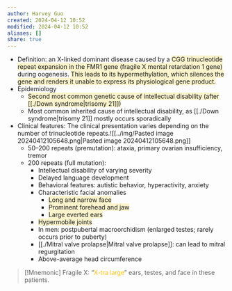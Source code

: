 ```yaml
---
author: Harvey Guo
created: 2024-04-12 10:52
modified: 2024-04-12 10:52
aliases: []
share: true
---
```

- Definition: an X-linked dominant disease caused by a <span style="background:rgba(240, 200, 0, 0.2)">CGG trinucleotide repeat expansion in the FMR1 gene (fragile X mental retardation 1 gene)</span> during oogenesis. <span style="background:rgba(240, 200, 0, 0.2)">This leads to its hypermethylation, which silences the gene and renders it unable to express its physiological gene product.</span> 
- Epidemiology
	- <span style="background:rgba(240, 200, 0, 0.2)">Second most common genetic cause of intellectual disability (after [[./Down syndrome|trisomy 21]])</span>
	- Most common inherited cause of intellectual disability, as [[./Down syndrome|trisomy 21]] mostly occurs sporadically
- Clinical features: The clinical presentation varies depending on the number of trinucleotide repeats.![[../img/Pasted image 20240412105648.png|Pasted image 20240412105648.png]]
	- 50–200 repeats (premutation): ataxia, primary ovarian insufficiency, tremor
	- 200 repeats (full mutation):
		- Intellectual disability of varying severity
		- Delayed language development
		- Behavioral features: autistic behavior, hyperactivity, anxiety
		- Characteristic facial anomalies 
			- <span style="background:rgba(240, 200, 0, 0.2)">Long and narrow face</span>
			- <span style="background:rgba(240, 200, 0, 0.2)">Prominent forehead and jaw</span>
			- <span style="background:rgba(240, 200, 0, 0.2)">Large everted ears</span>
		- <span style="background:rgba(240, 200, 0, 0.2)">Hypermobile joints</span>
		- In men: postpubertal macroorchidism (enlarged testes; rarely occurs prior to puberty)
		- [[./Mitral valve prolapse|Mitral valve prolapse]]: can lead to mitral regurgitation
		- Above-average head circumference

>[!Mnemonic] 
>Fragile X: “<font color="#ffc000">X-tra large</font>” ears, testes, and face in these patients.